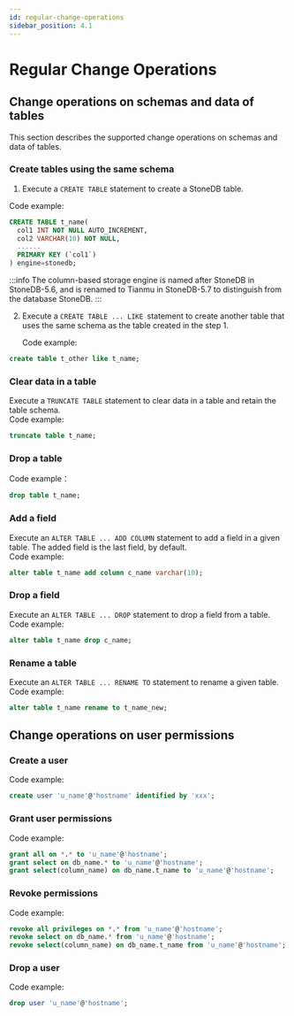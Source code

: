 ```yaml
---
id: regular-change-operations
sidebar_position: 4.1
---
```


# Regular Change Operations
## Change operations on schemas and data of tables
This section describes the supported change operations on schemas and data of tables.
### Create tables using the same schema

1. Execute a `CREATE TABLE` statement to create a StoneDB table.

Code example:
```sql
CREATE TABLE t_name(
  col1 INT NOT NULL AUTO_INCREMENT,
  col2 VARCHAR(10) NOT NULL,
  ......
  PRIMARY KEY (`col1`)
) engine=stonedb;
```
:::info
The column-based storage engine is named after StoneDB in StoneDB-5.6, and is renamed to Tianmu in StoneDB-5.7 to distinguish from the database StoneDB.
:::

2. Execute a `CREATE TABLE ... LIKE `statement to create another table that uses the same schema as the table created in the step 1.

 	Code example:
```sql
create table t_other like t_name;
```
### Clear data in a table
Execute a `TRUNCATE TABLE` statement to clear data in a table and retain the table schema.<br />Code example:
```sql
truncate table t_name;
```
### Drop a table
Code example：
```sql
drop table t_name;
```
### Add a field
Execute an `ALTER TABLE ... ADD COLUMN` statement to add a field in a given table. The added field is the last field, by default. <br />Code example:
```sql
alter table t_name add column c_name varchar(10);
```
### Drop a field
Execute an `ALTER TABLE ... DROP` statement to drop a field from a table.<br />Code example:
```sql
alter table t_name drop c_name;
```
### Rename a table
Execute an `ALTER TABLE ... RENAME TO` statement to rename a given table.<br />Code example:
```sql
alter table t_name rename to t_name_new;
```
## Change operations on user permissions
### Create a user
Code example:
```sql
create user 'u_name'@'hostname' identified by 'xxx';
```
### Grant user permissions
Code example:
```sql
grant all on *.* to 'u_name'@'hostname';
grant select on db_name.* to 'u_name'@'hostname';
grant select(column_name) on db_name.t_name to 'u_name'@'hostname';
```
### Revoke permissions
Code example:
```sql
revoke all privileges on *.* from 'u_name'@'hostname';
revoke select on db_name.* from 'u_name'@'hostname';
revoke select(column_name) on db_name.t_name from 'u_name'@'hostname';
```
### Drop a user
Code example:
```sql
drop user 'u_name'@'hostname';
```
